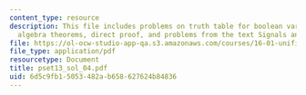 ```yaml
---
content_type: resource
description: This file includes problems on truth table for boolean variables, boolean
  algebra theorems, direct proof, and problems from the text Signals and Systems.
file: https://ol-ocw-studio-app-qa.s3.amazonaws.com/courses/16-01-unified-engineering-i-ii-iii-iv-fall-2005-spring-2006/6d5c9fb15053482ab658627624b84836_pset13_sol_04.pdf
file_type: application/pdf
resourcetype: Document
title: pset13_sol_04.pdf
uid: 6d5c9fb1-5053-482a-b658-627624b84836
---
```

